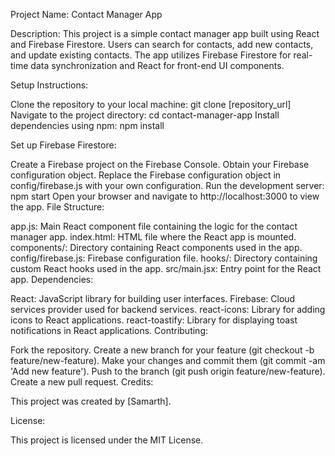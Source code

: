 Project Name: Contact Manager App

Description:
This project is a simple contact manager app built using React and Firebase Firestore. Users can search for contacts, add new contacts, and update existing contacts. The app utilizes Firebase Firestore for real-time data synchronization and React for front-end UI components.

Setup Instructions:

Clone the repository to your local machine:
git clone [repository_url]
Navigate to the project directory:
cd contact-manager-app
Install dependencies using npm:
npm install

Set up Firebase Firestore:

Create a Firebase project on the Firebase Console.
Obtain your Firebase configuration object.
Replace the Firebase configuration object in config/firebase.js with your own configuration.
Run the development server:
npm start
Open your browser and navigate to http://localhost:3000 to view the app.
File Structure:

app.js: Main React component file containing the logic for the contact manager app.
index.html: HTML file where the React app is mounted.
components/: Directory containing React components used in the app.
config/firebase.js: Firebase configuration file.
hooks/: Directory containing custom React hooks used in the app.
src/main.jsx: Entry point for the React app.
Dependencies:

React: JavaScript library for building user interfaces.
Firebase: Cloud services provider used for backend services.
react-icons: Library for adding icons to React applications.
react-toastify: Library for displaying toast notifications in React applications.
Contributing:

Fork the repository.
Create a new branch for your feature (git checkout -b feature/new-feature).
Make your changes and commit them (git commit -am 'Add new feature').
Push to the branch (git push origin feature/new-feature).
Create a new pull request.
Credits:

This project was created by [Samarth].

License:

This project is licensed under the MIT License.














